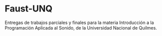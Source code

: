 # Faust-UNQ
Entregas de trabajos parciales y finales para la materia Introducción a la Programación Aplicada al Sonido, de la Universidad Nacional de Quilmes. 
